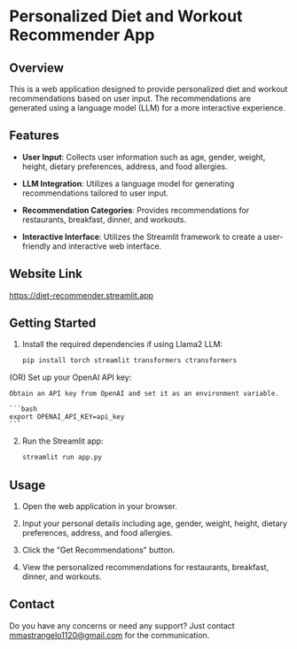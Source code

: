 # Personalized Diet and Workout Recommender App

## Overview

This is a web application designed to provide personalized diet and workout recommendations based on user input. The recommendations are generated using a language model (LLM) for a more interactive experience.

## Features

- **User Input**: Collects user information such as age, gender, weight, height, dietary preferences, address, and food allergies.

- **LLM Integration**: Utilizes a language model for generating recommendations tailored to user input.

- **Recommendation Categories**: Provides recommendations for restaurants, breakfast, dinner, and workouts.

- **Interactive Interface**: Utilizes the Streamlit framework to create a user-friendly and interactive web interface.

## Website Link

https://diet-recommender.streamlit.app

## Getting Started

1. Install the required dependencies if using Llama2 LLM:

   ```bash
   pip install torch streamlit transformers ctransformers
   ```

(OR) Set up your OpenAI API key:

    Obtain an API key from OpenAI and set it as an environment variable.

    ```bash
    export OPENAI_API_KEY=api_key
    ```

2. Run the Streamlit app:

   ```bash
   streamlit run app.py
   ```

## Usage

1. Open the web application in your browser.

2. Input your personal details including age, gender, weight, height, dietary preferences, address, and food allergies.

3. Click the "Get Recommendations" button.

4. View the personalized recommendations for restaurants, breakfast, dinner, and workouts.

## Contact

Do you have any concerns or need any support? Just contact mmastrangelo1120@gmail.com for the communication.
